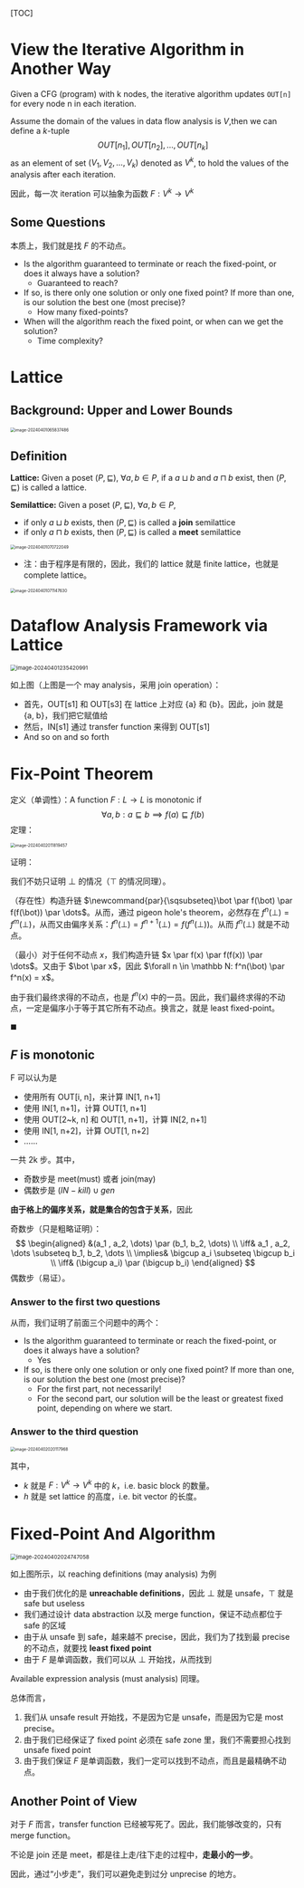 [TOC]

# View the Iterative Algorithm in Another Way

Given a CFG (program) with k nodes, the iterative algorithm updates `OUT[n]` for every node n in each iteration.

Assume the domain of the values in data flow analysis is $V$,then we can define a $k$-tuple
$$
OUT[n_1],OUT[n_2],\dots,OUT[n_k]
$$
as an element of set $(V_1, V_2, \dots, V_k)$ denoted as $V^k$, to hold the values of the analysis after each iteration.

因此，每一次 iteration 可以抽象为函数 $F: V^k \to V^k$

## Some Questions

本质上，我们就是找 $F$ 的不动点。

- Is the algorithm guaranteed to terminate or reach the fixed-point, or does it always have a solution?
    - Guaranteed to reach?
- If so, is there only one solution or only one fixed point? If more than one, is our solution the best one (most precise)?
    - How many fixed-points?
- When will the algorithm reach the fixed point, or when can we get the solution?
    - Time complexity?

# Lattice

## Background: Upper and Lower Bounds

<img src="https://cdn.jsdelivr.net/gh/mtdickens/mtd-images/img/202404010658220.png" alt="image-20240401065837486" style="zoom: 50%;" />

## Definition

**Lattice:** Given a poset $(P, \sqsubseteq)$, $\forall a, b \in P$, if a $a \sqcup b$ and $a \sqcap b$ exist, then $(P, \sqsubseteq)$ is called a lattice.

**Semilattice:** Given a poset $(P, \sqsubseteq)$, $\forall a, b \in P$,

- if only $a \sqcup b$ exists, then $(P, \sqsubseteq)$ is called a **join** semilattice
- if only $a \sqcap b$ exists, then $(P, \sqsubseteq)$ is called a **meet** semilattice

<img src="https://cdn.jsdelivr.net/gh/mtdickens/mtd-images/img/202404010707961.png" alt="image-20240401070722049" style="zoom:50%;" />

- 注：由于程序是有限的，因此，我们的 lattice 就是 finite lattice，也就是 complete lattice。

<img src="https://cdn.jsdelivr.net/gh/mtdickens/mtd-images/img/202404010711205.png" alt="image-20240401071147630" style="zoom:50%;" />

# Dataflow Analysis Framework via Lattice

<img src="https://cdn.jsdelivr.net/gh/mtdickens/mtd-images/img/202404012354829.png" alt="image-20240401235420991" style="zoom:67%;" />

如上图（上图是一个 may analysis，采用 join operation）：

- 首先，OUT[s1] 和 OUT[s3] 在 lattice 上对应 {a} 和 {b}。因此，join 就是 {a, b}，我们把它赋值给 
- 然后，IN[s1] 通过 transfer function 来得到 OUT[s1]
- And so on and so forth

# Fix-Point Theorem

定义（单调性）：A function $F: L \to L$ is monotonic if 
$$
\forall a, b: a \sqsubseteq b \implies f(a) \sqsubseteq f(b)
$$
定理：

<img src="https://cdn.jsdelivr.net/gh/mtdickens/mtd-images/img/202404020118515.png" alt="image-20240402011819457" style="zoom:50%;" />

证明：

我们不妨只证明 $\bot$ 的情况（$\top$ 的情况同理）。

（存在性）构造升链 $\newcommand{par}{\sqsubseteq}\bot \par f(\bot) \par f(f(\bot)) \par \dots$。从而，通过 pigeon hole's theorem，必然存在 $f^{n}(\bot) = f^{m}(\bot)$，从而又由偏序关系：$f^{n}(\bot) = f^{n+1}(\bot) = f(f^{n}(\bot))$。从而 $f^n(\bot)$ 就是不动点。

（最小）对于任何不动点 $x$，我们构造升链 $x \par f(x) \par f(f(x)) \par \dots$。又由于 $\bot \par x$，因此 $\forall n \in \mathbb N: f^n(\bot) \par f^n(x) = x$。

由于我们最终求得的不动点，也是 $f^n(x)$ 中的一员。因此，我们最终求得的不动点，一定是偏序小于等于其它所有不动点。换言之，就是 least fixed-point。

$\blacksquare$

## $F$ is monotonic

F 可以认为是

- 使用所有 OUT[i, n]，来计算 IN[1, n+1]
- 使用 IN[1, n+1]，计算 OUT[1, n+1]
- 使用 OUT[2\~k, n] 和 OUT[1, n+1]，计算 IN[2, n+1]
- 使用 IN[1, n+2]，计算 OUT[1, n+2]
- ……

一共 2k 步。其中，

- 奇数步是 meet(must) 或者 join(may)
- 偶数步是 $(IN - kill) \cup gen$

**由于格上的偏序关系，就是集合的包含于关系**，因此

奇数步（只是粗略证明）：
$$
\begin{aligned}
&(a_1 , a_2, \dots) \par (b_1, b_2, \dots) \\ 
\iff& a_1 , a_2, \dots \subseteq b_1, b_2, \dots \\
\implies& \bigcup a_i \subseteq \bigcup b_i \\
\iff& (\bigcup a_i) \par (\bigcup b_i)
\end{aligned}
$$
偶数步（易证）。

### Answer to the first two questions

从而，我们证明了前面三个问题中的两个：

- Is the algorithm guaranteed to terminate or reach the fixed-point, or does it always have a solution?
    - Yes
- If so, is there only one solution or only one fixed point? If more than one, is our solution the best one (most precise)?
    - For the first part, not necessarily!
    - For the second part, our solution will be the least or greatest fixed point, depending on where we start.

### Answer to the third question

<img src="https://cdn.jsdelivr.net/gh/mtdickens/mtd-images/img/202404020201037.png" alt="image-20240402020117968" style="zoom: 50%;" />

其中，

- $k$ 就是 $F: V^k \to V^k$ 中的 $k$，i.e. basic block 的数量。
- $h$ 就是 set lattice 的高度，i.e. bit vector 的长度。

# Fixed-Point And Algorithm

<img src="https://cdn.jsdelivr.net/gh/mtdickens/mtd-images/img/202404020247579.png" alt="image-20240402024747058" style="zoom: 67%;" />

如上图所示，以 reaching definitions (may analysis) 为例

- 由于我们优化的是 **unreachable definitions**，因此 $\bot$ 就是 unsafe，$\top$ 就是 safe but useless
- 我们通过设计 data abstraction 以及 merge function，保证不动点都位于 safe 的区域
- 由于从 unsafe 到 safe，越来越不 precise，因此，我们为了找到最 precise 的不动点，就要找 **least fixed point**
- 由于 $F$ 是单调函数，我们可以从 $\bot$ 开始找，从而找到

Available expression analysis (must analysis) 同理。

总体而言，

1. 我们从 unsafe result 开始找，不是因为它是 unsafe，而是因为它是 most precise。
2. 由于我们已经保证了 fixed point 必须在 safe zone 里，我们不需要担心找到 unsafe fixed point
3. 由于我们保证 $F$ 是单调函数，我们一定可以找到不动点，而且是最精确不动点。

## Another Point of View

对于 $F$ 而言，transfer function 已经被写死了。因此，我们能够改变的，只有 merge function。

不论是 join 还是 meet，都是往上走/往下走的过程中，**走最小的一步**。

因此，通过“小步走”，我们可以避免走到过分 unprecise 的地方。